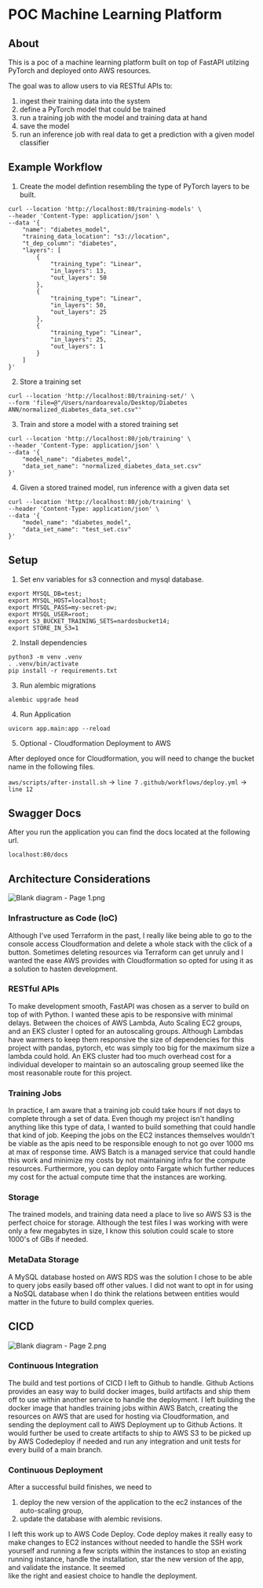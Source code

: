 # POC Machine Learning Platform

## About

This is a poc of a machine learning platform built on top of FastAPI utilzing PyTorch and deployed onto AWS resources.


The goal was to allow users to via RESTful APIs to:

1. ingest their training data into the system
2. define a PyTorch model that could be trained 
3. run a training job with the model and training data at hand
4. save the model
5. run an inference job with real data to get a prediction with a given model classifier

## Example Workflow

1. Create the model defintion resembling the type of PyTorch layers to be built.

```shell
curl --location 'http://localhost:80/training-models' \
--header 'Content-Type: application/json' \
--data '{
    "name": "diabetes_model",
    "training_data_location": "s3://location",
    "t_dep_column": "diabetes",
    "layers": [
        {
            "training_type": "Linear",
            "in_layers": 13,
            "out_layers": 50
        },
        {
            "training_type": "Linear",
            "in_layers": 50,
            "out_layers": 25
        },
        {
            "training_type": "Linear",
            "in_layers": 25,
            "out_layers": 1
        }
    ]
}'
```

2. Store a training set

```shell
curl --location 'http://localhost:80/training-set/' \
--form 'file=@"/Users/nardoarevalo/Desktop/Diabetes ANN/normalized_diabetes_data_set.csv"'
```

3. Train and store a model with a stored training set

```shell
curl --location 'http://localhost:80/job/training' \
--header 'Content-Type: application/json' \
--data '{
    "model_name": "diabetes_model",
    "data_set_name": "normalized_diabetes_data_set.csv"
}'
```

4. Given a stored trained model, run inference with a given data set

```shell
curl --location 'http://localhost:80/job/training' \
--header 'Content-Type: application/json' \
--data '{
    "model_name": "diabetes_model",
    "data_set_name": "test_set.csv"
}'
```

## Setup

1. Set env variables for s3 connection and mysql database.
```shell
export MYSQL_DB=test;
export MYSQL_HOST=localhost;
export MYSQL_PASS=my-secret-pw;
export MYSQL_USER=root;
export S3_BUCKET_TRAINING_SETS=nardosbucket14;
export STORE_IN_S3=1
```

2. Install dependencies

```shell
python3 -m venv .venv
. .venv/bin/activate
pip install -r requirements.txt
```

3. Run alembic migrations

```shell
alembic upgrade head
```

4. Run Application
```shell
uvicorn app.main:app --reload
```

5. Optional - Cloudformation Deployment to AWS

After deployed once for Cloudformation, you will need to change the bucket name in the following
files.

`aws/scripts/after-install.sh` -> `line 7`
`.github/workflows/deploy.yml` -> `line 12`

## Swagger Docs

After you run the application you can find the docs located at the following url.
```shell
localhost:80/docs
```

## Architecture Considerations

![Blank diagram - Page 1.png](Blank%20diagram%20-%20Page%201.png)

### Infrastructure as Code (IoC)

Although I've used Terraform in the past, I really like being able to go to the console access Cloudformation and delete a
whole stack with the click of a button. Sometimes deleting resources via Terraform can get unruly and I wanted the ease AWS
provides with Cloudformation so opted for using it as a solution to hasten development.

### RESTful APIs

To make development smooth, FastAPI was chosen as a server to build on top of with Python.
I wanted these apis to be responsive with minimal delays. Between the choices of AWS Lambda, Auto Scaling EC2 groups, and an EKS cluster I opted for 
an autoscaling groups. Although Lambdas have warmers to keep them responsive the size of dependencies for this project with pandas, pytorch, etc was simply too big for the maximum size a lambda could hold.
An EKS cluster had too much overhead cost for a individual developer to maintain so an autoscaling group seemed like the most reasonable route for this project.


### Training Jobs

In practice, I am aware that a training job could take hours if not days to complete through a set of data. Even though
my project isn't handling anything like this type of data, I wanted to build something that could handle that kind of job.
Keeping the jobs on the EC2 instances themselves wouldn't be viable as the apis need to be responsible enough to not go over
1000 ms at max of response time. AWS Batch is a managed service that could handle this work and minimize my costs by not
maintaining infra for the compute resources. Furthermore, you can deploy onto Fargate which further reduces my cost for the actual
compute time that the instances are working.

### Storage
The trained models, and training data need a place to live so AWS S3 is the perfect choice for storage. Although the test 
files I was working with were only a few megabytes in size, I know this solution could scale to store 1000's of GBs if needed.

### MetaData Storage
A MySQL database hosted on AWS RDS was the solution I chose to be able to query jobs easily based off other values. I did not
want to opt in for using a NoSQL database when I do think the relations between entities would matter in the future to build
complex queries.

## CICD

![Blank diagram - Page 2.png](Blank%20diagram%20-%20Page%202.png)

### Continuous Integration
The build and test portions of CICD I left to Github to handle. Github Actions provides an easy way to build docker images, 
build artifacts and ship them off to use within another service to handle the deployment. I left building the docker image
that handles training jobs within AWS Batch, creating the resources on AWS that are used for hosting via Cloudformation, and 
sending the deployment call to AWS Deployment up to Github Actions. It would further be used to create artifacts to ship to
AWS S3 to be picked up by AWS Codedeploy if needed and run any integration and unit tests for every build of a main branch. 

### Continuous Deployment
After a successful build finishes, we need to 
1. deploy the new version of the application to the ec2 instances of the auto-scaling group, 
2. update the database with alembic revisions. 

I left this work up to AWS Code Deploy. Code deploy makes it really easy
to make changes to EC2 instances without needed to handle the SSH work yourself and running a few scripts within the instances to
stop an existing running instance, handle the installation, star the new version of the app, and validate the instance. It seemed  
like the right and easiest choice to handle the deployment.


